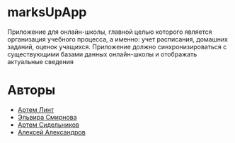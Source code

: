 # marksUpApp

Приложение для онлайн-школы, главной целью которого является организация учебного процесса, а именно: учет расписания, домашних заданий, оценок учащихся. Приложение должно синхронизироваться с существующими базами данных онлайн-школы и отображать актуальные сведения

# Авторы

- [Артем Линт](https://github.com/naburnm8)
- [Эльвира Смирнова](https://github.com/ElviraSmirnovaa)
- [Артем Сидельников](https://github.com/KingLucky13)
- [Алексей Александров](https://github.com/AleksandrovAleksey)
